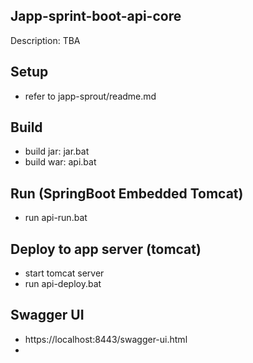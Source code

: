 ## Japp-sprint-boot-api-core 
Description: TBA

## Setup
- refer to japp-sprout/readme.md


## Build 
 - build jar: jar.bat
 - build war: api.bat

## Run (SpringBoot Embedded Tomcat)
 - run api-run.bat

## Deploy to app server (tomcat)
 - start tomcat server
 - run api-deploy.bat
   
## Swagger UI
- https://localhost:8443/swagger-ui.html
- 